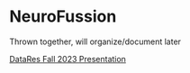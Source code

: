 # NeuroFussion

Thrown together, will organize/document later

[DataRes Fall 2023 Presentation](https://docs.google.com/presentation/d/1FpXOavcpj55CnqutMFaHWDj95b_NZG1EyEoOJYBrCZc/edit?usp=sharing)
